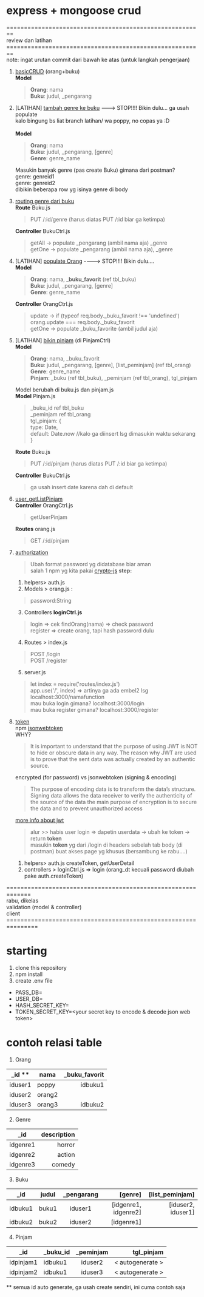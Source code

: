 # express + mongoose crud <br/>
========================================================<br/>
review dan latihan<br/>
========================================================<br/>
note: ingat urutan commit dari bawah ke atas (untuk langkah pengerjaan)
1. [basicCRUD](https://github.com/sarielab/mongoosecrud/commits/basicCRUD_orang_buku) (orang+buku)<br/>
 __Model__ <br/>
   >__Orang__: nama <br/>
    __Buku__: judul, _pengarang
2. [LATIHAN] [tambah genre ke buku](https://github.com/sarielab/mongoosecrud/commits/2_LATIHAN_genre_buku) ---> STOP!!!! Bikin dulu... ga usah populate <br/>
 kalo bingung bs liat branch latihan/ wa poppy, no copas ya :D <br/><br/>
  __Model__ <br/>
    > __Orang__: nama <br/>
     __Buku__: judul, _pengarang, [genre] <br/>
     __Genre__: genre_name

   Masukin banyak genre (pas create Buku) gimana dari postman? <br/>
   genre: genreid1<br/>
   genre: genreid2<br/>
   dibikin beberapa row yg isinya genre di body<br/>
 
3. [routing genre dari buku](https://github.com/sarielab/mongoosecrud/commits/3_routing_genre_dari_buku)<br/>
  __Route__ Buku.js<br/>
    > PUT /:id/genre (harus diatas PUT /:id biar ga ketimpa)<br/>
      
    __Controller__ BukuCtrl.js<br/>
     > getAll -> populate _pengarang (ambil nama aja) _genre<br/>
        getOne -> populate _pengarang (ambil nama aja), _genre<br/>
4. [LATIHAN] [populate Orang](https://github.com/sarielab/mongoosecrud/commits/4_latihan_populate_orang) ----> STOP!!!! Bikin dulu....<br/>
   __Model__ <br/>
     > __Orang__: nama, ___buku_favorit__ (ref tbl_buku)<br/>
      __Buku__: judul, _pengarang, [genre] <br/>
      __Genre__: genre_name
     
   __Controller__ OrangCtrl.js<br/>
      > update -> if (typeof req.body._buku_favorit !== 'undefined') orang.update === req.body._buku_favorit<br/>
      > getOne -> populate _buku_favorite (ambil judul aja)<br/>
     
5. [LATIHAN] [bikin pinjam](https://github.com/sarielab/mongoosecrud/commits/5_latihan_pinjam) (di PinjamCtrl)<br/>
  __Model__ <br/>
   > __Orang__: nama, _buku_favorit <br/>
     __Buku__: judul, _pengarang, [genre], [list_peminjam] (ref tbl_orang) <br/>
     __Genre__: genre_name<br/>
     __Pinjam__: _buku (ref tbl_buku), _peminjam (ref tbl_orang), tgl_pinjam<br/>
     
     
   Model berubah di buku.js dan pinjam.js<br/>
   __Model__ Pinjam.js<br/> 
    > _buku_id ref tbl_buku<br/>
     _peminjam ref tbl_orang<br/>
     tgl_pinjam: {<br/>
         type: Date,<br/>
         default: Date.now //kalo ga diinsert lsg dimasukin waktu sekarang<br/>
     }<br/>
     
    __Route__ Buku.js<br/>
     > PUT /:id/pinjam (harus diatas PUT /:id biar ga ketimpa)<br/>

   __Controller__ BukuCtrl.js<br/>
    > ga usah insert date karena dah di default 
6. [user_getListPinjam](https://github.com/sarielab/mongoosecrud/commits/6_user_getListPinjam)<br/>
   __Controller__ OrangCtrl.js<br/>
   > getUserPinjam<br/>
   
   __Routes__ orang.js<br/>
   > GET /:id/pinjam<br/>
   
7. [authorization](https://github.com/sarielab/mongoosecrud/commits/7_authorization)<br/>
   > Ubah format password yg didatabase biar aman<br/>
   > salah 1 npm yg kita pakai [crypto-js](https://www.npmjs.com/package/crypto-js)
   __step:__ <br/>
   1. helpers> auth.js<br/>
   2. Models > orang.js :<br/> 
    > password:String <br/>
   3. Controllers __loginCtrl.js__<br/>
   > login => cek findOrang(nama) => check password <br/>
     register => create orang, tapi hash password dulu<br/>
     
   4. Routes > index.js<br/>
   > POST /login<br/>
    POST /register<br/>
    
    5. server.js <br/>
    > let index = require('routes/index.js') <br/>
      app.use('/', index) => artinya ga ada embel2 lsg localhost:3000/namafunction<br/>
      mau buka login gimana? localhost:3000/login<br/>
      mau buka register gimana? localhost:3000/register<br/>
    
 8. [token](https://github.com/sarielab/mongoosecrud/commits/8_jsonwebtoken)<br/>
   npm [jsonwebtoken](https://www.npmjs.com/package/jsonwebtoken)<br/>
   WHY? 
    > It is important to understand that the purpose of using JWT is NOT to hide or obscure data in any way. The reason why     JWT are used is to prove that the sent data was actually created by an authentic source. <br/>
    
    encrypted (for password) vs jsonwebtoken (signing & encoding)<br/>
    > The purpose of encoding data is to transform the data’s structure. Signing data allows the data receiver to verify the authenticity of the source of the data
    > the main purpose of encryption is to secure the data and to prevent unauthorized access <br/>
  
    [more info about jwt](https://medium.com/vandium-software/5-easy-steps-to-understanding-json-web-tokens-jwt-1164c0adfcec) <br/>
    > alur >> habis user login => dapetin userdata -> ubah ke token -> return __token__<br/>
    > masukin __token__ yg dari /login di headers sebelah tab body (di postman) buat akses page yg khusus (bersambung ke rabu....)<br/>
    
    1. helpers> auth.js createToken, getUserDetail<br/>
    2. controllers > loginCtrl.js => login (orang_dt kecuali password diubah pake auth.createToken) </br>
   
   =============================================================<br/>
   rabu, dikelas<br/>
   validation (model & controller)<br/>
   client<br/>
   ===============================================================<br/>

# starting
1. clone this repository
2. npm install
3. create .env file 
 - PASS_DB=<your db password>
 - USER_DB=<your db username>
 - HASH_SECRET_KEY=<your secret key to hash password>
 - TOKEN_SECRET_KEY=<your secret key to encode & decode json web token>

# contoh relasi table
1. Orang

| _id **      | nama      | _buku_favorit  |
| ----------- | --------- | --------------:|
| iduser1     | poppy     | idbuku1        |
| iduser2     | orang2    |                |
| iduser3     | orang3    | idbuku2        |

2. Genre

| _id         | description   |
| ----------- | -------------:|
| idgenre1    | horror        |
| idgenre2    | action        |
| idgenre3    | comedy        |

3. Buku

| _id         | judul         | _pengarang     | [genre]              |  [list_peminjam]   |
| ----------- | ------------- |:--------------:| --------------------:| ------------------:| 
| idbuku1     | buku1         |  iduser1       | [idgenre1, idgenre2] | [iduser2, iduser1] |
| idbuku2     | buku2         |  iduser2       | [idgenre1]           |                    |

4. Pinjam

| _id         | _buku_id      | _peminjam      | tgl_pinjam       |
| ----------- | ------------- |:--------------:| ----------------:|
| idpinjam1    | idbuku1       |  iduser2      | < autogenerate > |
| idpinjam2    | idbuku1       |  iduser3      | < autogenerate > |

** semua id auto generate, ga usah create sendiri, ini cuma contoh saja
